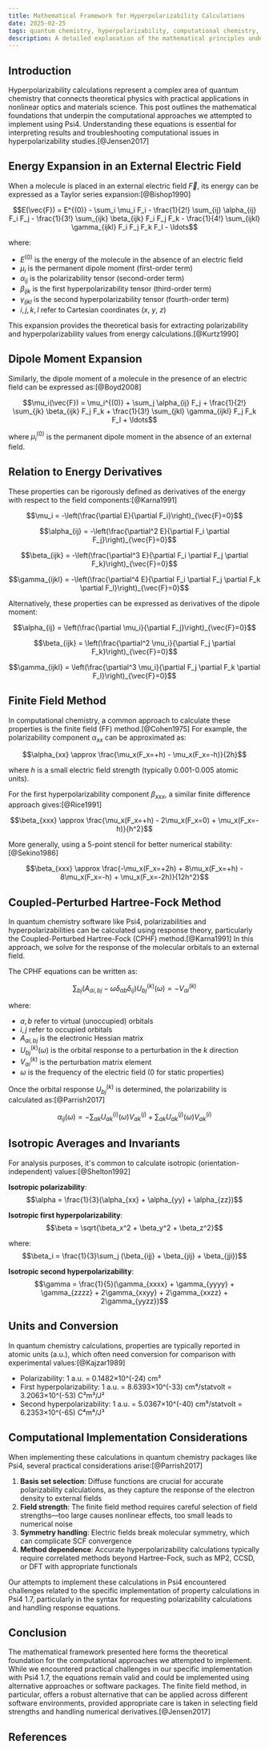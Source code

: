 ```yaml
---
title: Mathematical Framework for Hyperpolarizability Calculations
date: 2025-02-25
tags: quantum chemistry, hyperpolarizability, computational chemistry, theoretical physics
description: A detailed explanation of the mathematical principles underlying hyperpolarizability calculations
---
```


## Introduction

Hyperpolarizability calculations represent a complex area of quantum chemistry that connects theoretical physics with practical applications in nonlinear optics and materials science. This post outlines the mathematical foundations that underpin the computational approaches we attempted to implement using Psi4. Understanding these equations is essential for interpreting results and troubleshooting computational issues in hyperpolarizability studies.[@Jensen2017]

## Energy Expansion in an External Electric Field

When a molecule is placed in an external electric field $\vec{F}$, its energy can be expressed as a Taylor series expansion:[@Bishop1990]

$$E(\vec{F}) = E^{(0)} - \sum_i \mu_i F_i - \frac{1}{2!} \sum_{ij} \alpha_{ij} F_i F_j - \frac{1}{3!} \sum_{ijk} \beta_{ijk} F_i F_j F_k - \frac{1}{4!} \sum_{ijkl} \gamma_{ijkl} F_i F_j F_k F_l - \ldots$$

where:
- $E^{(0)}$ is the energy of the molecule in the absence of an electric field
- $\mu_i$ is the permanent dipole moment (first-order term)
- $\alpha_{ij}$ is the polarizability tensor (second-order term)
- $\beta_{ijk}$ is the first hyperpolarizability tensor (third-order term)
- $\gamma_{ijkl}$ is the second hyperpolarizability tensor (fourth-order term)
- $i, j, k, l$ refer to Cartesian coordinates ($x$, $y$, $z$)

This expansion provides the theoretical basis for extracting polarizability and hyperpolarizability values from energy calculations.[@Kurtz1990]

## Dipole Moment Expansion

Similarly, the dipole moment of a molecule in the presence of an electric field can be expressed as:[@Boyd2008]

$$\mu_i(\vec{F}) = \mu_i^{(0)} + \sum_j \alpha_{ij} F_j + \frac{1}{2!} \sum_{jk} \beta_{ijk} F_j F_k + \frac{1}{3!} \sum_{jkl} \gamma_{ijkl} F_j F_k F_l + \ldots$$

where $\mu_i^{(0)}$ is the permanent dipole moment in the absence of an external field.

## Relation to Energy Derivatives

These properties can be rigorously defined as derivatives of the energy with respect to the field components:[@Karna1991]

$$\mu_i = -\left(\frac{\partial E}{\partial F_i}\right)_{\vec{F}=0}$$

$$\alpha_{ij} = -\left(\frac{\partial^2 E}{\partial F_i \partial F_j}\right)_{\vec{F}=0}$$

$$\beta_{ijk} = -\left(\frac{\partial^3 E}{\partial F_i \partial F_j \partial F_k}\right)_{\vec{F}=0}$$

$$\gamma_{ijkl} = -\left(\frac{\partial^4 E}{\partial F_i \partial F_j \partial F_k \partial F_l}\right)_{\vec{F}=0}$$

Alternatively, these properties can be expressed as derivatives of the dipole moment:

$$\alpha_{ij} = \left(\frac{\partial \mu_i}{\partial F_j}\right)_{\vec{F}=0}$$

$$\beta_{ijk} = \left(\frac{\partial^2 \mu_i}{\partial F_j \partial F_k}\right)_{\vec{F}=0}$$

$$\gamma_{ijkl} = \left(\frac{\partial^3 \mu_i}{\partial F_j \partial F_k \partial F_l}\right)_{\vec{F}=0}$$

## Finite Field Method

In computational chemistry, a common approach to calculate these properties is the finite field (FF) method.[@Cohen1975] For example, the polarizability component $\alpha_{xx}$ can be approximated as:

$$\alpha_{xx} \approx \frac{\mu_x(F_x=+h) - \mu_x(F_x=-h)}{2h}$$

where $h$ is a small electric field strength (typically 0.001-0.005 atomic units).

For the first hyperpolarizability component $\beta_{xxx}$, a similar finite difference approach gives:[@Rice1991]

$$\beta_{xxx} \approx \frac{\mu_x(F_x=+h) - 2\mu_x(F_x=0) + \mu_x(F_x=-h)}{h^2}$$

More generally, using a 5-point stencil for better numerical stability:[@Sekino1986]

$$\beta_{xxx} \approx \frac{-\mu_x(F_x=+2h) + 8\mu_x(F_x=+h) - 8\mu_x(F_x=-h) + \mu_x(F_x=-2h)}{12h^2}$$

## Coupled-Perturbed Hartree-Fock Method

In quantum chemistry software like Psi4, polarizabilities and hyperpolarizabilities can be calculated using response theory, particularly the Coupled-Perturbed Hartree-Fock (CPHF) method.[@Karna1991] In this approach, we solve for the response of the molecular orbitals to an external field.

The CPHF equations can be written as:

$$\sum_{bj} (A_{ai,bj} - \omega \delta_{ab}\delta_{ij})U_{bj}^{(k)}(\omega) = -V_{ai}^{(k)}$$

where:
- $a, b$ refer to virtual (unoccupied) orbitals
- $i, j$ refer to occupied orbitals
- $A_{ai,bj}$ is the electronic Hessian matrix
- $U_{bj}^{(k)}(\omega)$ is the orbital response to a perturbation in the $k$ direction
- $V_{ai}^{(k)}$ is the perturbation matrix element
- $\omega$ is the frequency of the electric field (0 for static properties)

Once the orbital response $U_{bj}^{(k)}$ is determined, the polarizability is calculated as:[@Parrish2017]

$$\alpha_{ij}(\omega) = -\sum_{ak} U_{ak}^{(i)}(\omega) V_{ak}^{(j)} + \sum_{ak} U_{ak}^{(j)}(\omega) V_{ak}^{(i)}$$

## Isotropic Averages and Invariants

For analysis purposes, it's common to calculate isotropic (orientation-independent) values:[@Shelton1992]

**Isotropic polarizability**:
$$\alpha = \frac{1}{3}(\alpha_{xx} + \alpha_{yy} + \alpha_{zz})$$

**Isotropic first hyperpolarizability**:
$$\beta = \sqrt{\beta_x^2 + \beta_y^2 + \beta_z^2}$$

where:
$$\beta_i = \frac{1}{3}\sum_j (\beta_{ijj} + \beta_{jij} + \beta_{jji})$$

**Isotropic second hyperpolarizability**:
$$\gamma = \frac{1}{5}(\gamma_{xxxx} + \gamma_{yyyy} + \gamma_{zzzz} + 2\gamma_{xxyy} + 2\gamma_{xxzz} + 2\gamma_{yyzz})$$

## Units and Conversion

In quantum chemistry calculations, properties are typically reported in atomic units (a.u.), which often need conversion for comparison with experimental values:[@Kajzar1989]

- Polarizability: 1 a.u. = 0.1482×10^(-24) cm³
- First hyperpolarizability: 1 a.u. = 8.6393×10^(-33) cm⁴/statvolt = 3.2063×10^(-53) C³m³/J²
- Second hyperpolarizability: 1 a.u. = 5.0367×10^(-40) cm⁵/statvolt = 6.2353×10^(-65) C⁴m⁴/J³

## Computational Implementation Considerations

When implementing these calculations in quantum chemistry packages like Psi4, several practical considerations arise:[@Parrish2017]

1. **Basis set selection**: Diffuse functions are crucial for accurate polarizability calculations, as they capture the response of the electron density to external fields
2. **Field strength**: The finite field method requires careful selection of field strengths—too large causes nonlinear effects, too small leads to numerical noise
3. **Symmetry handling**: Electric fields break molecular symmetry, which can complicate SCF convergence
4. **Method dependence**: Accurate hyperpolarizability calculations typically require correlated methods beyond Hartree-Fock, such as MP2, CCSD, or DFT with appropriate functionals

Our attempts to implement these calculations in Psi4 encountered challenges related to the specific implementation of property calculations in Psi4 1.7, particularly in the syntax for requesting polarizability calculations and handling response equations.

## Conclusion

The mathematical framework presented here forms the theoretical foundation for the computational approaches we attempted to implement. While we encountered practical challenges in our specific implementation with Psi4 1.7, the equations remain valid and could be implemented using alternative approaches or software packages. The finite field method, in particular, offers a robust alternative that can be applied across different software environments, provided appropriate care is taken in selecting field strengths and handling numerical derivatives.[@Jensen2017]

## References
